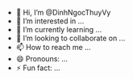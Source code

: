 - 👋 Hi, I’m @DinhNgocThuyVy
- 👀 I’m interested in ...
- 🌱 I’m currently learning ...
- 💞️ I’m looking to collaborate on ...
- 📫 How to reach me ...
- 😄 Pronouns: ...
- ⚡ Fun fact: ...

<!---
DinhNgocThuyVy/DinhNgocThuyVy is a ✨ special ✨ repository because its `README.md` (this file) appears on your GitHub profile.
You can click the Preview link to take a look at your changes.
--->
